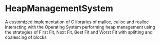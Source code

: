 # HeapManagementSystem
A customized implementation of C libraries of malloc, calloc and realloc interacting with the Operating System performing heap management using the strategies of First Fit, Next Fit, Best Fit and Worst Fit with splitting and coalescing of blocks
